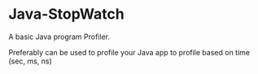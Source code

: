 # Java-StopWatch
A basic Java program Profiler.

Preferably can be used to profile your Java app to profile based on time (sec, ms, ns)
